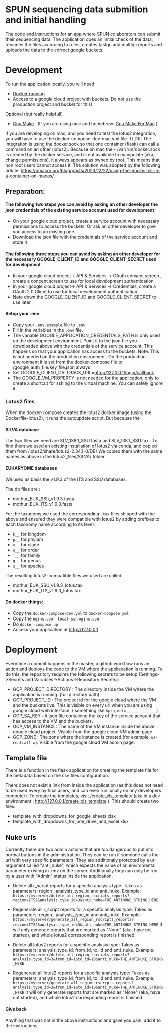 # SPUN sequencing data submition and initial handling

The code and instructions for an app where SPUN colaborators can submit their sequencing data. 
The application does an initial check of the data, renames the files according to rules, creates fastqc and multiqc reports
and uploads the data to the correct google buckets. 

# Development

To run the application locally, you will need: 
- [Docker running](https://www.docker.com/products/docker-desktop/)
- Access to a google cloud project with buckets. Do not use the production project and bucket for this!

Optional (but really helpfull)
- [Gnu Make](https://www.gnu.org/software/make/)  . (If you are using mac and homebrew: [Gnu Make For Mac](https://formulae.brew.sh/formula/make) )

If you are developing on mac, and you need to test the lotus2 integration, you will have to use the docker-compose-dev-mac.yml file. 
TLDR: The integration is using the docker.sock so that one container (flask) can call a command on an other (lotus2). Because on mac the - /var/run/docker.sock is created 
by the docker service, and is not available to manipulate (aka, change permissions), it always appears as owned by root. This means that non root users cannot access it.
The solution was adopted by the following article: https://qmacro.org/blog/posts/2023/12/22/using-the-docker-cli-in-a-container-on-macos/

## Preparation:

#### The following two steps you can avoid by asking an other developer the json credentials of the existing service account used for development
- On your google cloud project, create a service account with necessary permissions to access the buckets. Or ask an other developer to give you access to an existing one. 
- Download the json file with the credentials of the service account and store it

#### The following three steps you can avoid by asking an other developer for the necessary GOOGLE_CLIENT_ID and GOOGLE_CLIENT_SECRET used for development
- In your google cloud project-> API & Services -> OAuth consent screen , create a concent screen to use for local development authentication 
- In your google cloud project-> API & Services -> Credentials, create a OAuth 2.0 Client to use for local development authentication 
- Note down the GOOGLE_CLIENT_ID and GOOGLE_CLIENT_SECRET to use later

#### Setup your .env
- Copy your `.env.example` file to `.env`
- Fill in the variables in the `.env` file. 
- The variable GOOGLE_APPLICATION_CREDENTIALS_PATH is only used on the development environment. Point it to the json file you downloaded above with the credentials of the service account. This happens so that your application has access to the buckets. Note: This is not needed on the production environment. On the production environment it is set from the docker-compose file to /google_auth_file/key_file.json always
- Set GOOGLE_CLIENT_CALLBACK_URL=http://127.0.0.1/login/callback
- The GOOGLE_VM_PROPERTY is not needed for the application, only to create a shortcut for sshing to the virtual machine. You can safely ignore it.

### Lotus2 files
When the docker-compose creates the lotus2 docker image (using the Dockerfile-lotus2), it runs the autoupdate script. But because the 

#### SILVA database
The two files we need are SLV_138.1_SSU.fasta  and SLV_138.1_SSU.tax . 
To find them we used an existing installation of lotus2 via conda, and copied them from /lotus2/share/lotus2-2.34.1-0/DB/
We copied them with the same names as above in the lotus2_files/SILVA/ folder.

#### EUKARYOME databases
We used as basis the v1.9.3 of the ITS and SSU databases.

The db files are :
- mothur_EUK_SSU_v1.9.3.fasta
- mothur_EUK_ITS_v1.9.3.fasta

For the taxonomy we used the corresponding `.tax` files shipped with the above and ensured they were compatible with lotus2 by adding prefixes to each taxonomy name according to its level:
- `k__` for kingdom
- `p__` for phylum
- `c__` for clade
- `o__` for order
- `f__` for family
- `g__` for genus
- `s__` for species

The resulting lotus2-compatible files we used are called:
- mothur_EUK_SSU_v1.9.3_lotus.tax
- mothur_EUK_ITS_v1.9.3_lotus.tax

#### Do docker things: 
- Copy the `docker-compose-dev.yml` to `docker-compose.yml`
- Copy the `nginx.conf-local-ssh` `nginx.conf`
- Do `docker-compose up`
- Access your application at http://127.0.0.1

# Deployment

Everytime a commit happens in the master, a github workflow runs an action and deploys the code to the VM where the appliacation is running. To do this, the repository requires the following secrets to be setup (Settings->Secrets and Variables->Actions->Repository Secrets):
- GCP_PROJECT_DIRECTORY : The directory inside the VM where the application is running. (full directory path)
- GCP_PROJECT_ID : The project id for the google cloud where the VM and the buckets live. This is visible on every url when you are using google cloud web interface. ( something like `&project=_____________` )
- GCP_SA_KEY : A json file containing the key of the service account that has access to the VM and the buckets. 
- GCP_VM_INSTANCE : The name of the VM instance inside the above google cloud project. Visible from the google cloud VM admin page. 
- GCP_ZONE : The zone where the instance is created (for example: `us-central1-a`). Visible from the google cloud VM admin page. 

## Template file
There is a function in the flask application for creating the template file for the metadata based on the csv files configuration. 

There does not exist a link from inside the application (as this does not need to be used every by final users, and can even run locally on any developers computer). 
To create the templates, visit /create_xls_template  (aka in a dev environment : http://127.0.0.1/create_xls_template ). This should create two files: 
- template_with_dropdowns_for_google_sheets.xlsx
- template_with_dropdowns_for_one_drive_and_excel.xlsx

## Nuke urls
Currently there are two admin actions that are too dangerous to put into normal buttons in the administration.
They can be run if someone calls the url with very specific parameters. 
They are additionaly protected by a url argument called "anti_nuke", which expects the value of an enviromental parameter existing in .env on the server. 
Additionally they can only be run by a user with "Admin" status inside the application.

- Delete all r_script reports for a specific analysis type: 
Takes as parameters: region , analysis_type_id  and anti_nuke. Example:
`https://myserver/delete_all_region_rscripts_reports?region=ITS2&analysis_type_id=3&anti_nuke=THE_ANTINUKE_STRING_HERE`

- Regenerate all r_script reports for a specific analysis type: 
Takes as parameters: region , analysis_type_id  and anti_nuke. Example:
`https://myserver/generate_all_region_rscripts_reports?region=ITS2&analysis_type_id=3&anti_nuke=THE_ANTINUKE_STRING_HERE`
It will only generate reports that are marked as "None" (aka, have not started), and whole lotus2 corresponding report is finished.

- Delete all lotus2 reports for a specific analysis type: 
Takes as parameters: analysis_type_id, from_id, to_id and anti_nuke. 
Example:
`https://myserver/delete_all_region_rscripts_reports?analysis_type_id=3&from_id=1&to_id=10&anti_nuke=THE_ANTINUKE_STRING_HERE`

- Regenerate all lotus2 reports for a specific analysis type: 
Takes as parameters: analysis_type_id, from_id, to_id and anti_nuke. Example:
`https://myserver/generate_all_region_rscripts_reports?analysis_type_id=3&from_id=1&to_id=10&anti_nuke=THE_ANTINUKE_STRING_HERE`
It will only generate reports that are marked as "None" (aka, have not started), and whole lotus2 corresponding report is finished.


#### Give back
Anything that was not in the above instructions and gave you pain, add it to the instructions. 
